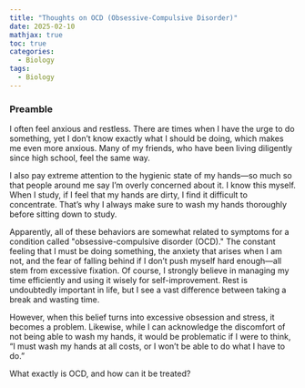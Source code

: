 ```yaml
---
title: "Thoughts on OCD (Obsessive-Compulsive Disorder)"
date: 2025-02-10
mathjax: true
toc: true
categories:
  - Biology
tags:
  - Biology
---
```

### Preamble 

I often feel anxious and restless. There are times when I have the urge to do something, yet I don’t know exactly what I should be doing, which makes me even more anxious. Many of my friends, who have been living diligently since high school, feel the same way.

I also pay extreme attention to the hygienic state of my hands—so much so that people around me say I’m overly concerned about it. I know this myself. When I study, if I feel that my hands are dirty, I find it difficult to concentrate. That’s why I always make sure to wash my hands thoroughly before sitting down to study.

Apparently, all of these behaviors are somewhat related to symptoms for a condition called "obsessive-compulsive disorder (OCD)." The constant feeling that I must be doing something, the anxiety that arises when I am not, and the fear of falling behind if I don’t push myself hard enough—all stem from excessive fixation. Of course, I strongly believe in managing my time efficiently and using it wisely for self-improvement. Rest is undoubtedly important in life, but I see a vast difference between taking a break and wasting time.

However, when this belief turns into excessive obsession and stress, it becomes a problem. Likewise, while I can acknowledge the discomfort of not being able to wash my hands, it would be problematic if I were to think, “I must wash my hands at all costs, or I won’t be able to do what I have to do.”

What exactly is OCD, and how can it be treated?
